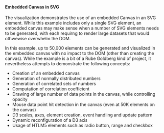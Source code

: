 #### Embedded Canvas in SVG

The visualization demonstrates the use of an embedded Canvas in an SVG element. While this example includes only a single SVG element, an embedded canvas may make sense when a number of SVG elements needs to be generated, with each requirng to render large datasets that would othwewise overwhelm the DOM. 

In this example, up to 50,000 elements can be generated and visualized in the embedded canvas with no impact to the DOM (other than creating the canvas). While the example is a bit of a Rube Goldberg kind of project, it nevertheless attempts to demonstrate the following concepts:

- Creation of an embedded canvas
- Generation of normally distributed numbers
- Generation of correlated sets of numbers
- Computation of correlation coefficient
- Drawing of large number of data points in the canvas, while controlling opacity
- Mouse data point hit detection in the canvas (even at 50K elements on the canvas)
- D3 scales, axes, element creation, event handling and update pattern
- Dynamic reconfiguration of a D3 axis
- Usage of HTLM5 elements such as radio button, range and checkbox
